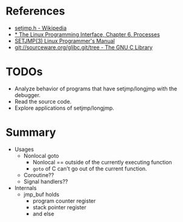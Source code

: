 # References
- [setjmp.h - Wikipedia](https://en.wikipedia.org/wiki/Setjmp.h)
- [* The Linux Programming Interface, Chapter 6. Processes](https://www.safaribooksonline.com/library/view/the-linux-programming/9781593272203/ch06.html)
- [SETJMP(3) Linux Programmer's Manual](http://man7.org/linux/man-pages/man3/setjmp.3.html)
- [git://sourceware.org/glibc.git/tree - The GNU C Library](https://sourceware.org/git/?p=glibc.git;a=tree)

# TODOs
- Analyze behavior of programs that have setjmp/longjmp with the debugger.
- Read the source code.
- Explore applications of setjmp/longjmp.

# Summary
- Usages
  - Nonlocal goto
    - Nonlocal == outside of the currently executing function
    - `goto` of C can't go out of the current function.
  - Coroutine??
  - Signal handlers??
- Internals
  - jmp_buf holds
    - program counter register
    - stack pointer register
    - and else
